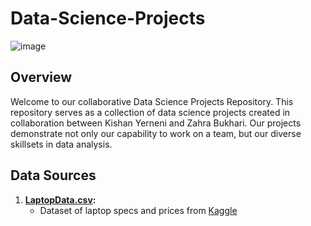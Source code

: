 # Data-Science-Projects

![image](https://github.com/KishanYern/Data-Science-Project/assets/146145027/f4cec0df-7b39-4a62-8f12-5d865bce855f)

## Overview
Welcome to our collaborative Data Science Projects Repository. This repository serves as a collection of data science projects created in collaboration between Kishan Yerneni and Zahra Bukhari. Our projects demonstrate not only our capability to work on a team, but our diverse skillsets in data analysis.

## Data Sources
1. **[LaptopData.csv](https://github.com/KishanYern/Data-Science-Project/blob/main/datasets/laptopData.csv):**
   - Dataset of laptop specs and prices from [Kaggle](https://www.kaggle.com/)
